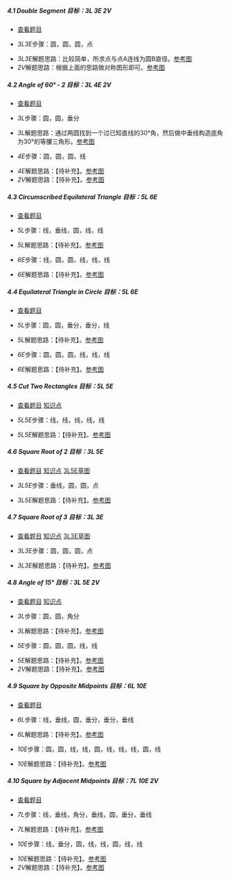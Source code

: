 ##### 4.1 Double Segment *目标：3L 3E 2V*
- [查看题目](images/level/c-double-seg.png) 
+ *3L3E*步骤：圆，圆，圆，点
- *3L3E*解题思路：比较简单，所求点与点A连线为圆B直径。[参考图](solved/4.1.3L3E.png)
- *2V*解题思路：根据上面的思路做对称图形即可。[参考图](solved/4.1.2V.png)


##### 4.2 Angle of 60° - 2 *目标：3L 4E 2V*
- [查看题目](images/level/angle60-drop.png) 
+ *3L*步骤：圆，圆，垂分
- *3L*解题思路：通过两圆找到一个过已知直线的30°角，然后做中垂线构造底角为30°的等腰三角形。[参考图](solved/4.2.3L.png)
+ *4E*步骤：圆，圆，圆，线
- *4E*解题思路：【待补充】。[参考图](solved/4.2.4E.png)
- *2V*解题思路：【待补充】。[参考图](solved/4.2.2V.png)


##### 4.3 Circumscribed Equilateral Triangle *目标：5L 6E*
- [查看题目](images/level/equilateral-about-circle.png) 
+ *5L*步骤：线，垂线，圆，线，线
- *5L*解题思路：【待补充】。[参考图](solved/4.3.5L.png)
+ *6E*步骤：线，圆，圆，线，线，线
- *6E*解题思路：【待补充】。[参考图](solved/4.3.6E.png)


##### 4.4 Equilateral Triangle in Circle *目标：5L 6E*
- [查看题目](images/level/equilateral-in-circle.png) 
+ *5L*步骤：圆，圆，垂分，垂分，线
- *5L*解题思路：【待补充】。[参考图](solved/4.4.5L.png)
+ *6E*步骤：圆，圆，圆，线，线，线
- *6E*解题思路：【待补充】。[参考图](solved/4.4.6E.png)


##### 4.5 Cut Two Rectangles *目标：5L 5E*
- [查看题目](images/level/cut2-rectangles.png) [知识点](images/hints/Fact-RectCenter.png) 
+ *5L5E*步骤：线，线，线，线，线
- *5L5E*解题思路：【待补充】。[参考图](solved/4.5.5L5E.png)


##### 4.6 Square Root of 2 *目标：3L 5E*
- [查看题目](images/level/sqrt2.png) [知识点](images/hints/Fact-Pythagoras.png) [3L5E草图](images/hints/Draft-Sqrt2.png) 
+ *3L5E*步骤：垂线，圆，圆，点
- *3L5E*解题思路：【待补充】。[参考图](solved/4.6.3L5E.png)


##### 4.7 Square Root of 3 *目标：3L 3E*
- [查看题目](images/level/sqrt3.png) [知识点](images/hints/Fact-Pythagoras.png) [3L3E草图](images/hints/Draft-Sqrt3.png) 
+ *3L3E*步骤：圆，圆，圆，点
- *3L3E*解题思路：【待补充】。[参考图](solved/4.7.3L3E.png)


##### 4.8 Angle of 15° *目标：3L 5E 2V*
- [查看题目](images/level/angle15.png) [知识点](images/hints/Fact-CentralAngle.png) 
+ *3L*步骤：圆，圆，角分
- *3L*解题思路：【待补充】。[参考图](solved/4.8.3L.png)
+ *5E*步骤：圆，圆，圆，线，线
- *5E*解题思路：【待补充】。[参考图](solved/4.8.5E.png)
- *2V*解题思路：【待补充】。[参考图](solved/4.8.2V.png)


##### 4.9 Square by Opposite Midpoints *目标：6L 10E*
- [查看题目](images/level/square-by-opp-midpoints.png) 
+ *6L*步骤：线，垂线，圆，垂分，垂分，垂线
- *6L*解题思路：【待补充】。[参考图](solved/4.9.6L.png)
+ *10E*步骤：圆，圆，线，线，圆，线，线，线，圆，线
- *10E*解题思路：【待补充】。[参考图](solved/4.9.10E.png)


##### 4.10 Square by Adjacent Midpoints *目标：7L 10E 2V*
- [查看题目](images/level/square-by-adj-midpoints.png) 
+ *7L*步骤：线，垂线，角分，垂线，圆，垂分，垂线
- *7L*解题思路：【待补充】。[参考图](solved/4.10.7L.png)
+ *10E*步骤：线，垂分，圆，线，线，圆，线，线
- *10E*解题思路：【待补充】。[参考图](solved/4.10.10E.png)
- *2V*解题思路：【待补充】。[参考图](solved/4.10.2V.png)


